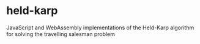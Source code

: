 # held-karp
JavaScript and WebAssembly implementations of the Held-Karp algorithm for solving the travelling salesman problem
